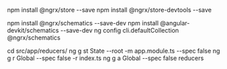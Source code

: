 npm install @ngrx/store --save
npm install @ngrx/store-devtools --save

npm install @ngrx/schematics --save-dev
npm install @angular-devkit/schematics --save-dev
ng config cli.defaultCollection @ngrx/schematics

cd src/app/reducers/
ng g st State --root -m app.module.ts --spec false
ng g r Global --spec false -r index.ts
ng g a Global --spec false reducers
